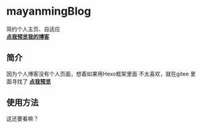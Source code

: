 # mayanmingBlog 
简约个人主页、自适应  
**[点我预览我的博客](https://mayanming696.com)**

## 简介
因为个人博客没有个人页面，想着如果用Hexo框架里面
不太喜欢，就在gitee 里面寻找了
**[点我预览](https://n0ts.cn)**
## 使用方法
这还要看嘛？

